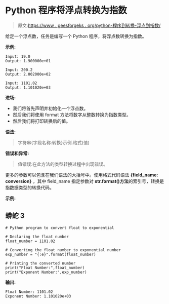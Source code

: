 # Python 程序将浮点转换为指数

> 原文:[https://www . geesforgeks . org/python-程序到转换-浮点到指数/](https://www.geeksforgeeks.org/python-program-to-convert-float-to-exponential/)

给定一个浮点数，任务是编写一个 Python 程序，将浮点数转换为指数。

**示例:**

```
Input: 19.0
Output: 1.900000e+01

Input: 200.2
Output: 2.002000e+02

Input: 1101.02
Output: 1.101020e+03
```

**进场:**

*   我们将首先声明并初始化一个浮点数。
*   然后我们将使用 format 方法将数字从整数转换为指数类型。
*   然后我们将打印转换后的值。

**语法:**

> 字符串{字段名称:转换}示例.格式(值)

**错误和异常:**

> 值错误:在此方法的类型转换过程中出现错误。

更多的参数可以包含在我们语法的大括号中。使用格式代码语法 **{field_name: conversion}** ，其中 field_name 指定参数对 **str.format()方法**的索引号，转换是指数据类型的转换代码。

**示例:**

## 蟒蛇 3

```
# Python program to convert float to exponential

# Declaring the float number
float_number = 1101.02

# Converting the float number to exponential number
exp_number = "{:e}".format(float_number)

# Printing the converted number
print("Float Number:",float_number)
print("Exponent Number:",exp_number)
```

**输出:**

```
Float Number: 1101.02
Exponent Number: 1.101020e+03
```